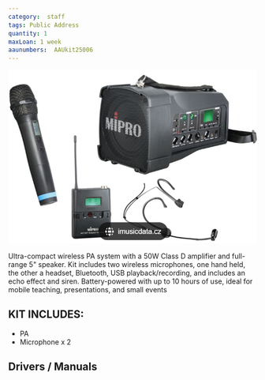 ```yaml
---
category:  staff
tags: Public Address
quantity: 1
maxLoan: 1 week
aaunumbers:  AAUkit25006
---
```

![Compact Wireless PA Kit](/assets/images/equip/pa.png)

Ultra-compact wireless PA system with a 50W Class D amplifier and full-range 5" speaker. Kit includes two wireless microphones, one hand held, the other a headset, Bluetooth, USB playback/recording, and includes an echo effect and siren. Battery-powered with up to 10 hours of use, ideal for mobile teaching, presentations, and small events
## KIT INCLUDES:
-  PA
- Microphone x 2

## Drivers / Manuals
[]()



